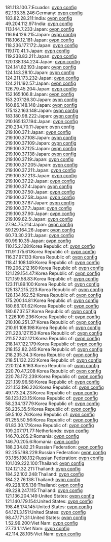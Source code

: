 181.113.100.7:Ecuador: [ovpn config](vpn/181_113_100_7.ovpn)  
62.133.35.246:Germany: [ovpn config](vpn/62_133_35_246.ovpn)  
183.82.28.211:India: [ovpn config](vpn/183_82_28_211.ovpn)  
49.204.112.97:India: [ovpn config](vpn/49_204_112_97.ovpn)  
113.144.7.233:Japan: [ovpn config](vpn/113_144_7_233.ovpn)  
116.94.126.215:Japan: [ovpn config](vpn/116_94_126_215.ovpn)  
118.106.12.181:Japan: [ovpn config](vpn/118_106_12_181.ovpn)  
118.236.177.172:Japan: [ovpn config](vpn/118_236_177_172.ovpn)  
119.170.41.1:Japan: [ovpn config](vpn/119_170_41_1.ovpn)  
119.238.83.211:Japan: [ovpn config](vpn/119_238_83_211.ovpn)  
120.138.134.224:Japan: [ovpn config](vpn/120_138_134_224.ovpn)  
124.141.82.193:Japan: [ovpn config](vpn/124_141_82_193.ovpn)  
124.143.28.10:Japan: [ovpn config](vpn/124_143_28_10.ovpn)  
124.211.173.232:Japan: [ovpn config](vpn/124_211_173_232.ovpn)  
124.211.192.57:Japan: [ovpn config](vpn/124_211_192_57.ovpn)  
126.79.45.204:Japan: [ovpn config](vpn/126_79_45_204.ovpn)  
152.165.106.8:Japan: [ovpn config](vpn/152_165_106_8.ovpn)  
153.207.126.30:Japan: [ovpn config](vpn/153_207_126_30.ovpn)  
160.86.148.148:Japan: [ovpn config](vpn/160_86_148_148.ovpn)  
175.132.163.148:Japan: [ovpn config](vpn/175_132_163_148.ovpn)  
183.180.98.222:Japan: [ovpn config](vpn/183_180_98_222.ovpn)  
210.165.137.194:Japan: [ovpn config](vpn/210_165_137_194.ovpn)  
210.234.70.11:Japan: [ovpn config](vpn/210_234_70_11.ovpn)  
219.100.37.1:Japan: [ovpn config](vpn/219_100_37_1.ovpn)  
219.100.37.108:Japan: [ovpn config](vpn/219_100_37_108.ovpn)  
219.100.37.109:Japan: [ovpn config](vpn/219_100_37_109.ovpn)  
219.100.37.125:Japan: [ovpn config](vpn/219_100_37_125.ovpn)  
219.100.37.138:Japan: [ovpn config](vpn/219_100_37_138.ovpn)  
219.100.37.19:Japan: [ovpn config](vpn/219_100_37_19.ovpn)  
219.100.37.205:Japan: [ovpn config](vpn/219_100_37_205.ovpn)  
219.100.37.211:Japan: [ovpn config](vpn/219_100_37_211.ovpn)  
219.100.37.213:Japan: [ovpn config](vpn/219_100_37_213.ovpn)  
219.100.37.22:Japan: [ovpn config](vpn/219_100_37_22.ovpn)  
219.100.37.4:Japan: [ovpn config](vpn/219_100_37_4.ovpn)  
219.100.37.50:Japan: [ovpn config](vpn/219_100_37_50.ovpn)  
219.100.37.58:Japan: [ovpn config](vpn/219_100_37_58.ovpn)  
219.100.37.67:Japan: [ovpn config](vpn/219_100_37_67.ovpn)  
219.100.37.7:Japan: [ovpn config](vpn/219_100_37_7.ovpn)  
219.100.37.90:Japan: [ovpn config](vpn/219_100_37_90.ovpn)  
219.109.62.5:Japan: [ovpn config](vpn/219_109_62_5.ovpn)  
27.94.75.214:Japan: [ovpn config](vpn/27_94_75_214.ovpn)  
59.129.164.26:Japan: [ovpn config](vpn/59_129_164_26.ovpn)  
60.73.30.231:Japan: [ovpn config](vpn/60_73_30_231.ovpn)  
60.99.10.35:Japan: [ovpn config](vpn/60_99_10_35.ovpn)  
110.15.2.128:Korea Republic of: [ovpn config](vpn/110_15_2_128.ovpn)  
111.91.175.61:Korea Republic of: [ovpn config](vpn/111_91_175_61.ovpn)  
116.37.97.133:Korea Republic of: [ovpn config](vpn/116_37_97_133.ovpn)  
118.41.108.149:Korea Republic of: [ovpn config](vpn/118_41_108_149.ovpn)  
119.206.212.160:Korea Republic of: [ovpn config](vpn/119_206_212_160.ovpn)  
121.129.154.47:Korea Republic of: [ovpn config](vpn/121_129_154_47.ovpn)  
121.159.58.83:Korea Republic of: [ovpn config](vpn/121_159_58_83.ovpn)  
123.111.89.100:Korea Republic of: [ovpn config](vpn/123_111_89_100.ovpn)  
125.137.215.223:Korea Republic of: [ovpn config](vpn/125_137_215_223.ovpn)  
128.134.162.52:Korea Republic of: [ovpn config](vpn/128_134_162_52.ovpn)  
175.200.14.81:Korea Republic of: [ovpn config](vpn/175_200_14_81.ovpn)  
180.66.101.62:Korea Republic of: [ovpn config](vpn/180_66_101_62.ovpn)  
180.67.37.57:Korea Republic of: [ovpn config](vpn/180_67_37_57.ovpn)  
1.226.109.236:Korea Republic of: [ovpn config](vpn/1_226_109_236.ovpn)  
210.108.251.37:Korea Republic of: [ovpn config](vpn/210_108_251_37.ovpn)  
210.91.108.198:Korea Republic of: [ovpn config](vpn/210_91_108_198.ovpn)  
211.223.127.153:Korea Republic of: [ovpn config](vpn/211_223_127_153.ovpn)  
211.57.242.121:Korea Republic of: [ovpn config](vpn/211_57_242_121.ovpn)  
218.147.122.179:Korea Republic of: [ovpn config](vpn/218_147_122_179.ovpn)  
218.152.82.245:Korea Republic of: [ovpn config](vpn/218_152_82_245.ovpn)  
218.235.34.3:Korea Republic of: [ovpn config](vpn/218_235_34_3.ovpn)  
218.51.132.222:Korea Republic of: [ovpn config](vpn/218_51_132_222.ovpn)  
220.124.6.163:Korea Republic of: [ovpn config](vpn/220_124_6_163.ovpn)  
220.70.47.208:Korea Republic of: [ovpn config](vpn/220_70_47_208.ovpn)  
220.78.172.239:Korea Republic of: [ovpn config](vpn/220_78_172_239.ovpn)  
221.139.96.58:Korea Republic of: [ovpn config](vpn/221_139_96_58.ovpn)  
221.153.196.226:Korea Republic of: [ovpn config](vpn/221_153_196_226.ovpn)  
49.173.24.23:Korea Republic of: [ovpn config](vpn/49_173_24_23.ovpn)  
58.123.123.15:Korea Republic of: [ovpn config](vpn/58_123_123_15.ovpn)  
58.234.137.79:Korea Republic of: [ovpn config](vpn/58_234_137_79.ovpn)  
58.235.35.5:Korea Republic of: [ovpn config](vpn/58_235_35_5.ovpn)  
59.5.102.76:Korea Republic of: [ovpn config](vpn/59_5_102_76.ovpn)  
61.255.50.56:Korea Republic of: [ovpn config](vpn/61_255_50_56.ovpn)  
61.83.30.17:Korea Republic of: [ovpn config](vpn/61_83_30_17.ovpn)  
109.207.171.77:Netherlands: [ovpn config](vpn/109_207_171_77.ovpn)  
146.70.205.2:Romania: [ovpn config](vpn/146_70_205_2.ovpn)  
146.70.205.6:Romania: [ovpn config](vpn/146_70_205_6.ovpn)  
188.234.82.21:Russian Federation: [ovpn config](vpn/188_234_82_21.ovpn)  
92.255.198.229:Russian Federation: [ovpn config](vpn/92_255_198_229.ovpn)  
93.185.198.132:Russian Federation: [ovpn config](vpn/93_185_198_132.ovpn)  
101.109.222.100:Thailand: [ovpn config](vpn/101_109_222_100.ovpn)  
124.121.32.211:Thailand: [ovpn config](vpn/124_121_32_211.ovpn)  
184.22.102.248:Thailand: [ovpn config](vpn/184_22_102_248.ovpn)  
184.22.76.138:Thailand: [ovpn config](vpn/184_22_76_138.ovpn)  
49.228.105.136:Thailand: [ovpn config](vpn/49_228_105_136.ovpn)  
49.228.247.115:Thailand: [ovpn config](vpn/49_228_247_115.ovpn)  
121.136.204.149:United States: [ovpn config](vpn/121_136_204_149.ovpn)  
121.140.179.154:United States: [ovpn config](vpn/121_140_179_154.ovpn)  
198.46.174.145:United States: [ovpn config](vpn/198_46_174_145.ovpn)  
64.121.3.151:United States: [ovpn config](vpn/64_121_3_151.ovpn)  
98.47.171.31:United States: [ovpn config](vpn/98_47_171_31.ovpn)  
1.52.99.200:Viet Nam: [ovpn config](vpn/1_52_99_200.ovpn)  
27.73.1.1:Viet Nam: [ovpn config](vpn/27_73_1_1.ovpn)  
42.114.28.105:Viet Nam: [ovpn config](vpn/42_114_28_105.ovpn)  
